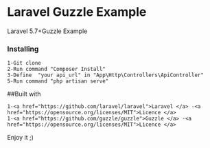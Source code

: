# Laravel Guzzle Example

Laravel 5.7+Guzzle Example

### Installing
```
1-Git clone
2-Run command "Composer Install"
3-Define  "your api_url" in "App\Http\Controllers\ApiController"
5-Run command "php artisan serve"
```
##Built with
```
1-<a href="https://github.com/laravel/laravel">Laravel </a> -<a href="https://opensource.org/licenses/MIT">Licence </a>
1-<a href="https://github.com/guzzle/guzzle">Guzzle </a> -<a href="https://opensource.org/licenses/MIT">Licence </a>

```

Enjoy it ;)


